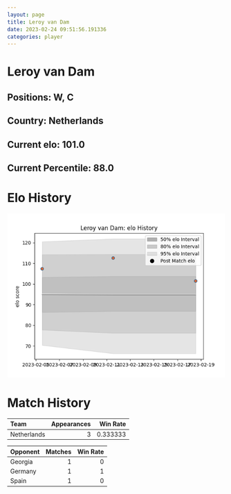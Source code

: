 ```yaml
---  
layout: page  
title: Leroy van Dam  
date: 2023-02-24 09:51:56.191336  
categories: player  
---
```

# Leroy van Dam

## Positions: W, C

## Country: Netherlands

## Current elo: 101.0

## Current Percentile: 88.0

# Elo History


![elo history](history_LeroyvanDam.png)
# Match History


| Team        |   Appearances |   Win Rate |
|:------------|--------------:|-----------:|
| Netherlands |             3 |   0.333333 |

| Opponent   |   Matches |   Win Rate |
|:-----------|----------:|-----------:|
| Georgia    |         1 |          0 |
| Germany    |         1 |          1 |
| Spain      |         1 |          0 |